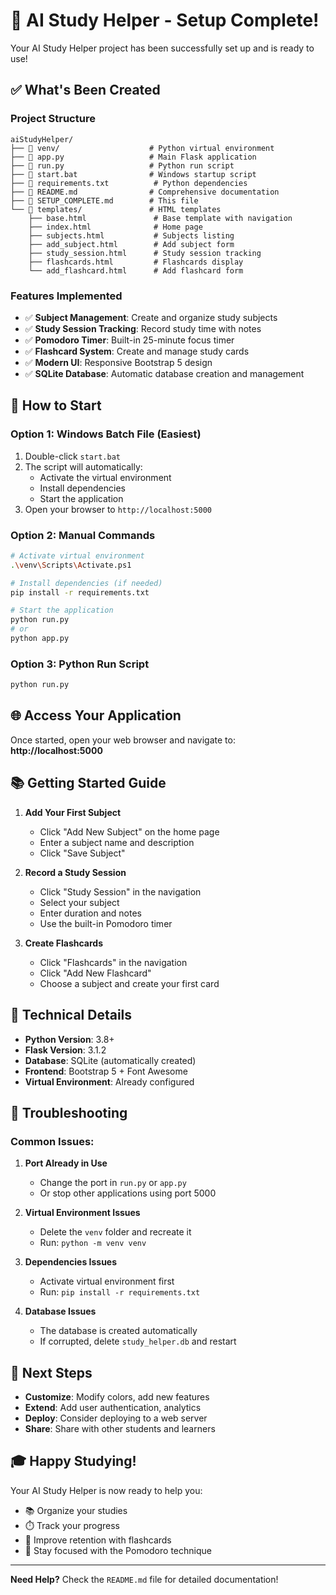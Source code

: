 # 🎉 AI Study Helper - Setup Complete!

Your AI Study Helper project has been successfully set up and is ready to use!

## ✅ What's Been Created

### Project Structure
```
aiStudyHelper/
├── 📁 venv/                    # Python virtual environment
├── 📄 app.py                   # Main Flask application
├── 📄 run.py                   # Python run script
├── 📄 start.bat                # Windows startup script
├── 📄 requirements.txt          # Python dependencies
├── 📄 README.md                # Comprehensive documentation
├── 📄 SETUP_COMPLETE.md        # This file
└── 📁 templates/               # HTML templates
    ├── base.html               # Base template with navigation
    ├── index.html              # Home page
    ├── subjects.html           # Subjects listing
    ├── add_subject.html        # Add subject form
    ├── study_session.html      # Study session tracking
    ├── flashcards.html         # Flashcards display
    └── add_flashcard.html      # Add flashcard form
```

### Features Implemented
- ✅ **Subject Management**: Create and organize study subjects
- ✅ **Study Session Tracking**: Record study time with notes
- ✅ **Pomodoro Timer**: Built-in 25-minute focus timer
- ✅ **Flashcard System**: Create and manage study cards
- ✅ **Modern UI**: Responsive Bootstrap 5 design
- ✅ **SQLite Database**: Automatic database creation and management

## 🚀 How to Start

### Option 1: Windows Batch File (Easiest)
1. Double-click `start.bat`
2. The script will automatically:
   - Activate the virtual environment
   - Install dependencies
   - Start the application
3. Open your browser to `http://localhost:5000`

### Option 2: Manual Commands
```bash
# Activate virtual environment
.\venv\Scripts\Activate.ps1

# Install dependencies (if needed)
pip install -r requirements.txt

# Start the application
python run.py
# or
python app.py
```

### Option 3: Python Run Script
```bash
python run.py
```

## 🌐 Access Your Application

Once started, open your web browser and navigate to:
**http://localhost:5000**

## 📚 Getting Started Guide

1. **Add Your First Subject**
   - Click "Add New Subject" on the home page
   - Enter a subject name and description
   - Click "Save Subject"

2. **Record a Study Session**
   - Click "Study Session" in the navigation
   - Select your subject
   - Enter duration and notes
   - Use the built-in Pomodoro timer

3. **Create Flashcards**
   - Click "Flashcards" in the navigation
   - Click "Add New Flashcard"
   - Choose a subject and create your first card

## 🔧 Technical Details

- **Python Version**: 3.8+
- **Flask Version**: 3.1.2
- **Database**: SQLite (automatically created)
- **Frontend**: Bootstrap 5 + Font Awesome
- **Virtual Environment**: Already configured

## 🐛 Troubleshooting

### Common Issues:

1. **Port Already in Use**
   - Change the port in `run.py` or `app.py`
   - Or stop other applications using port 5000

2. **Virtual Environment Issues**
   - Delete the `venv` folder and recreate it
   - Run: `python -m venv venv`

3. **Dependencies Issues**
   - Activate virtual environment first
   - Run: `pip install -r requirements.txt`

4. **Database Issues**
   - The database is created automatically
   - If corrupted, delete `study_helper.db` and restart

## 📖 Next Steps

- **Customize**: Modify colors, add new features
- **Extend**: Add user authentication, analytics
- **Deploy**: Consider deploying to a web server
- **Share**: Share with other students and learners

## 🎓 Happy Studying!

Your AI Study Helper is now ready to help you:
- 📚 Organize your studies
- ⏱️ Track your progress
- 🧠 Improve retention with flashcards
- 🎯 Stay focused with the Pomodoro technique

---

**Need Help?** Check the `README.md` file for detailed documentation!






